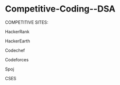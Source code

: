 # Competitive-Coding--DSA
COMPETITIVE SITES:

HackerRank





HackerEarth






Codechef






Codeforces


Spoj


CSES
